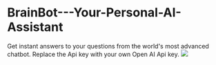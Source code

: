 # BrainBot---Your-Personal-AI-Assistant
Get instant answers to your questions from the world's most advanced chatbot.
Replace the Api key with your own Open AI Api key.
<img src="
https://fiverr-res.cloudinary.com/images/t_main1,q_auto,f_auto,q_auto,f_auto/gigs/304528724/original/cb21205183ec3ae67e384b801032e745db707962/create-your-own-ai-blog-writing-tool-using-chat-gpt3.png" />

